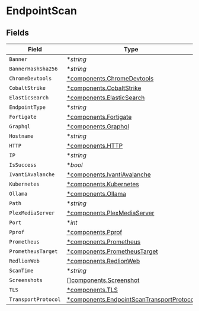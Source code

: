 # EndpointScan


## Fields

| Field                                                                                                 | Type                                                                                                  | Required                                                                                              | Description                                                                                           |
| ----------------------------------------------------------------------------------------------------- | ----------------------------------------------------------------------------------------------------- | ----------------------------------------------------------------------------------------------------- | ----------------------------------------------------------------------------------------------------- |
| `Banner`                                                                                              | **string*                                                                                             | :heavy_minus_sign:                                                                                    | N/A                                                                                                   |
| `BannerHashSha256`                                                                                    | **string*                                                                                             | :heavy_minus_sign:                                                                                    | N/A                                                                                                   |
| `ChromeDevtools`                                                                                      | [*components.ChromeDevtools](../../models/components/chromedevtools.md)                               | :heavy_minus_sign:                                                                                    | N/A                                                                                                   |
| `CobaltStrike`                                                                                        | [*components.CobaltStrike](../../models/components/cobaltstrike.md)                                   | :heavy_minus_sign:                                                                                    | N/A                                                                                                   |
| `Elasticsearch`                                                                                       | [*components.ElasticSearch](../../models/components/elasticsearch.md)                                 | :heavy_minus_sign:                                                                                    | N/A                                                                                                   |
| `EndpointType`                                                                                        | **string*                                                                                             | :heavy_minus_sign:                                                                                    | N/A                                                                                                   |
| `Fortigate`                                                                                           | [*components.Fortigate](../../models/components/fortigate.md)                                         | :heavy_minus_sign:                                                                                    | N/A                                                                                                   |
| `Graphql`                                                                                             | [*components.Graphql](../../models/components/graphql.md)                                             | :heavy_minus_sign:                                                                                    | N/A                                                                                                   |
| `Hostname`                                                                                            | **string*                                                                                             | :heavy_minus_sign:                                                                                    | N/A                                                                                                   |
| `HTTP`                                                                                                | [*components.HTTP](../../models/components/http.md)                                                   | :heavy_minus_sign:                                                                                    | N/A                                                                                                   |
| `IP`                                                                                                  | **string*                                                                                             | :heavy_minus_sign:                                                                                    | N/A                                                                                                   |
| `IsSuccess`                                                                                           | **bool*                                                                                               | :heavy_minus_sign:                                                                                    | N/A                                                                                                   |
| `IvantiAvalanche`                                                                                     | [*components.IvantiAvalanche](../../models/components/ivantiavalanche.md)                             | :heavy_minus_sign:                                                                                    | N/A                                                                                                   |
| `Kubernetes`                                                                                          | [*components.Kubernetes](../../models/components/kubernetes.md)                                       | :heavy_minus_sign:                                                                                    | N/A                                                                                                   |
| `Ollama`                                                                                              | [*components.Ollama](../../models/components/ollama.md)                                               | :heavy_minus_sign:                                                                                    | N/A                                                                                                   |
| `Path`                                                                                                | **string*                                                                                             | :heavy_minus_sign:                                                                                    | N/A                                                                                                   |
| `PlexMediaServer`                                                                                     | [*components.PlexMediaServer](../../models/components/plexmediaserver.md)                             | :heavy_minus_sign:                                                                                    | N/A                                                                                                   |
| `Port`                                                                                                | **int*                                                                                                | :heavy_minus_sign:                                                                                    | N/A                                                                                                   |
| `Pprof`                                                                                               | [*components.Pprof](../../models/components/pprof.md)                                                 | :heavy_minus_sign:                                                                                    | N/A                                                                                                   |
| `Prometheus`                                                                                          | [*components.Prometheus](../../models/components/prometheus.md)                                       | :heavy_minus_sign:                                                                                    | N/A                                                                                                   |
| `PrometheusTarget`                                                                                    | [*components.PrometheusTarget](../../models/components/prometheustarget.md)                           | :heavy_minus_sign:                                                                                    | N/A                                                                                                   |
| `RedlionWeb`                                                                                          | [*components.RedlionWeb](../../models/components/redlionweb.md)                                       | :heavy_minus_sign:                                                                                    | N/A                                                                                                   |
| `ScanTime`                                                                                            | **string*                                                                                             | :heavy_minus_sign:                                                                                    | N/A                                                                                                   |
| `Screenshots`                                                                                         | [][components.Screenshot](../../models/components/screenshot.md)                                      | :heavy_minus_sign:                                                                                    | N/A                                                                                                   |
| `TLS`                                                                                                 | [*components.TLS](../../models/components/tls.md)                                                     | :heavy_minus_sign:                                                                                    | N/A                                                                                                   |
| `TransportProtocol`                                                                                   | [*components.EndpointScanTransportProtocol](../../models/components/endpointscantransportprotocol.md) | :heavy_minus_sign:                                                                                    | N/A                                                                                                   |